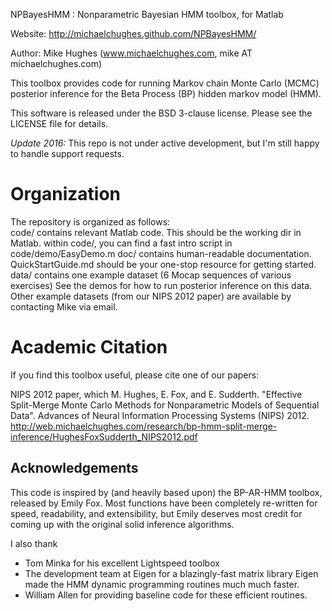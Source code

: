 NPBayesHMM : Nonparametric Bayesian HMM toolbox, for Matlab

Website: http://michaelchughes.github.com/NPBayesHMM/

Author:  Mike Hughes (www.michaelchughes.com, mike AT michaelchughes.com)

This toolbox provides code for running Markov chain Monte Carlo (MCMC) posterior inference for the Beta Process (BP) hidden markov model (HMM).

This software is released under the BSD 3-clause license. Please see the LICENSE file for details.

*Update 2016:* This repo is not under active development, but I'm still happy to handle support requests.

# Organization

The repository is organized as follows:  
  code/ contains relevant Matlab code. This should be the working dir in Matlab.
        within code/, you can find a fast intro script in code/demo/EasyDemo.m
  doc/  contains human-readable documentation.
        QuickStartGuide.md should be your one-stop resource for getting started.
  data/ contains one example dataset (6 Mocap sequences of various exercises)
        See the demos for how to run posterior inference on this data. 
        Other example datasets (from our NIPS 2012 paper) are available by contacting Mike via email.
      
# Academic Citation

If you find this toolbox useful, please cite one of our papers:

NIPS 2012 paper, which 
M. Hughes, E. Fox, and E. Sudderth. 
"Effective Split-Merge Monte Carlo Methods for Nonparametric Models of Sequential Data". 
Advances of Neural Information Processing Systems (NIPS) 2012.
http://web.michaelchughes.com/research/bp-hmm-split-merge-inference/HughesFoxSudderth_NIPS2012.pdf

## Acknowledgements

This code is inspired by (and heavily based upon) the
BP-AR-HMM toolbox, released by Emily Fox. Most functions have been completely 
re-written for speed, readability, and extensibility, but Emily deserves most
credit for coming up with the original solid inference algorithms.

I also thank 

* Tom Minka for his excellent Lightspeed toolbox
* The development team at Eigen for a blazingly-fast matrix library
Eigen made the HMM dynamic programming routines much much faster. 
* William Allen for providing baseline code for these efficient routines.
